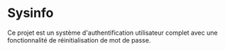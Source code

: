 # Sysinfo
Ce projet est un système d'authentification utilisateur complet avec une fonctionnalité de réinitialisation de mot de passe.

